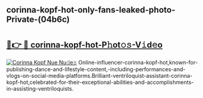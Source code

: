 ## corinna-kopf-hot-only-fans​-leaked-photo​-Private-(04b6c)


# <h2><a href="https://mediaupload.pro?title=corinna-kopf-hot&ref=git">🔗👉 🔴 corinna-kopf-hot-P𝚑ot𝚘𝚜-V𝚒d𝚎o</a></h2>

[![Corinna Kopf Nue Nu𝚍e𝚜](https://i.imgur.com/0qMVB7G.gif)](https://mediaupload.pro?title=corinna-kopf-hot&ref=git)
Online-influencer-corinna-kopf-hot,known-for-publishing-dance-and-lifestyle-content,-including-performances-and-vlogs-on-social-media-platforms.Brilliant-ventriloquist-assistant-corinna-kopf-hot,celebrated-for-their-exceptional-abilities-and-accomplishments-in-assisting-ventriloquists.  